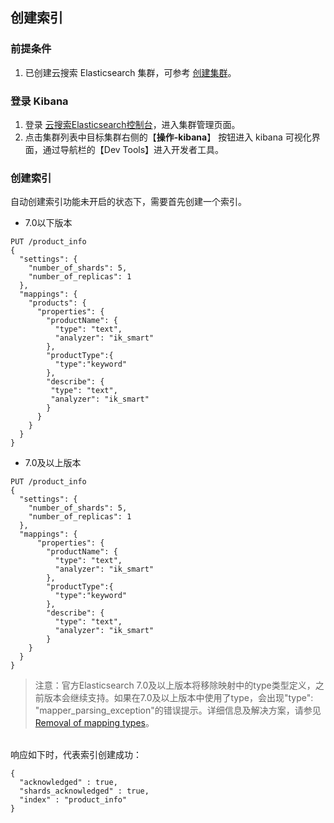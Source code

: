 
## 创建索引

### 前提条件
1. 已创建云搜索 Elasticsearch 集群，可参考 [创建集群](../Getting-Started/Create-ES.md)。</br>

### 登录 Kibana
1. 登录 [云搜索Elasticsearch控制台](https://es-console.jdcloud.com/clusters)，进入集群管理页面。</br>
2. 点击集群列表中目标集群右侧的【**操作-kibana**】 按钮进入 kibana 可视化界面，通过导航栏的【Dev Tools】进入开发者工具。</br>

### 创建索引
自动创建索引功能未开启的状态下，需要首先创建一个索引。
- 7.0以下版本
```
PUT /product_info
{
  "settings": {
    "number_of_shards": 5,
    "number_of_replicas": 1
  },
  "mappings": {
    "products": {
      "properties": {
        "productName": {
          "type": "text",
          "analyzer": "ik_smart"
        },
        "productType":{
          "type":"keyword"
        },
        "describe": {
         "type": "text",
         "analyzer": "ik_smart"
        }
      }
    }
  }
}
```

- 7.0及以上版本
```
PUT /product_info
{
  "settings": {
    "number_of_shards": 5,
    "number_of_replicas": 1
  },
  "mappings": {
      "properties": {
        "productName": {
          "type": "text",
          "analyzer": "ik_smart"
        },
        "productType":{
          "type":"keyword"
        },
        "describe": {
          "type": "text",
          "analyzer": "ik_smart"
        }
    }
  }
}
```

> 注意：官方Elasticsearch 7.0及以上版本将移除映射中的type类型定义，之前版本会继续支持。如果在7.0及以上版本中使用了type，会出现"type": "mapper_parsing_exception"的错误提示。详细信息及解决方案，请参见 [Removal of mapping types](https://www.elastic.co/guide/en/elasticsearch/reference/7.3/removal-of-types.html?spm=a2c4g.11186623.0.0.60a75d78iF1OeF#_what_are_mapping_types)。
</br>
响应如下时，代表索引创建成功：

```
{
  "acknowledged" : true,
  "shards_acknowledged" : true,
  "index" : "product_info"
}
```

